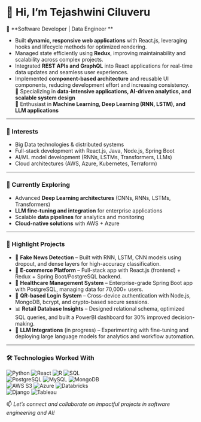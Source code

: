 # 👋 Hi, I’m Tejashwini Ciluveru

💼 **Software Developer | Data Engineer **
  - Built **dynamic, responsive web applications** with React.js, leveraging hooks and lifecycle methods for optimized rendering.  
  - Managed state efficiently using **Redux**, improving maintainability and scalability across complex projects.  
  - Integrated **REST APIs and GraphQL** into React applications for real-time data updates and seamless user experiences.  
  - Implemented **component-based architecture** and reusable UI components, reducing development effort and increasing consistency.  
🔭 Specializing in **data-intensive applications, AI-driven analytics, and scalable system design**  
🌱 Enthusiast in **Machine Learning, Deep Learning (RNN, LSTM), and LLM applications**  

---

### 👀 Interests
- Big Data technologies & distributed systems  
- Full-stack development with React.js, Java, Node.js, Spring Boot
- AI/ML model development (RNNs, LSTMs, Transformers, LLMs)   
- Cloud architectures (AWS, Azure, Kubernetes, Terraform)  

---

### 🌱 Currently Exploring
- Advanced **Deep Learning architectures** (CNNs, RNNs, LSTMs, Transformers)  
- **LLM fine-tuning and integration** for enterprise applications  
- Scalable **data pipelines** for analytics and monitoring  
- **Cloud-native solutions** with AWS + Azure  

---

### 🔬 Highlight Projects
- 📰 **Fake News Detection** – Built with RNN, LSTM, CNN models using dropout, and dense layers for high-accuracy classification.  
- 🛒 **E-commerce Platform** – Full-stack app with React.js (frontend) + Redux + Spring Boot/PostgreSQL backend.  
- 🏥 **Healthcare Management System** – Enterprise-grade Spring Boot app with PostgreSQL, managing data for 70,000+ users.  
- 🔑 **QR-based Login System** – Cross-device authentication with Node.js, MongoDB, bcrypt, and crypto-based secure sessions.  
- 📊 **Retail Database Insights** – Designed relational schema, optimized SQL queries, and built a PowerBI dashboard for 30% improved decision-making.  
- 🤖 **LLM Integrations** (in progress) – Experimenting with fine-tuning and deploying large language models for analytics and workflow automation.  

---

### 🛠️ Technologies Worked With  

![Python](https://img.shields.io/badge/Python-3776AB?style=for-the-badge&logo=python&logoColor=white)
![React](https://img.shields.io/badge/React-20232A?style=for-the-badge&logo=react&logoColor=61DAFB)
![R](https://img.shields.io/badge/R-276DC3?style=for-the-badge&logo=r&logoColor=white)
![SQL](https://img.shields.io/badge/SQL-4479A1?style=for-the-badge&logo=database&logoColor=white)  
![PostgreSQL](https://img.shields.io/badge/PostgreSQL-336791?style=for-the-badge&logo=postgresql&logoColor=white)
![MySQL](https://img.shields.io/badge/MySQL-4479A1?style=for-the-badge&logo=mysql&logoColor=white)
![MongoDB](https://img.shields.io/badge/MongoDB-47A248?style=for-the-badge&logo=mongodb&logoColor=white)  
![AWS S3](https://img.shields.io/badge/AWS%20S3-569A31?style=for-the-badge&logo=amazonaws&logoColor=white)
![Azure](https://img.shields.io/badge/Azure-0089D6?style=for-the-badge&logo=microsoftazure&logoColor=white)
![Databricks](https://img.shields.io/badge/Databricks-FF3621?style=for-the-badge&logo=databricks&logoColor=white)  
![Django](https://img.shields.io/badge/Django-092E20?style=for-the-badge&logo=django&logoColor=white)
![Tableau](https://img.shields.io/badge/Tableau-E97627?style=for-the-badge&logo=tableau&logoColor=white)

📫 *Let’s connect and collaborate on impactful projects in software engineering and AI!*  
